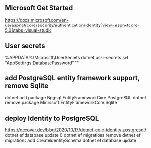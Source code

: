 ## Microsoft Get Started
https://docs.microsoft.com/en-us/aspnet/core/security/authentication/identity?view=aspnetcore-5.0&tabs=visual-studio

## User secrets
%APPDATA%\Microsoft\UserSecrets
dotnet user-secrets set "AppSettings:DatabasePassword" "<password>"

## add PostgreSQL entity framework support, remove Sqlite
dotnet add package Npgsql.EntityFrameworkCore.PostgreSQL
dotnet remove package Microsoft.EntityFrameworkCore.Sqlite

## deploy Identity to PostgreSQL
https://decovar.dev/blog/2020/10/17/dotnet-core-identity-postgresql/
dotnet ef database update 0
dotnet ef migrations remove
dotnet ef migrations add CreateIdentitySchema
dotnet ef database update
